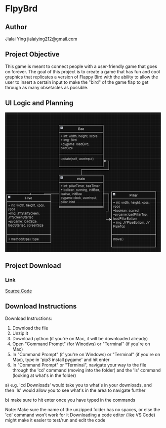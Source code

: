 # FlpyBrd
## Author
Jialai Ying
jialaiying212@gmail.com

## Project Objective
This game is meant to connect people with a user-friendly game that goes on forever. The goal of this project is to create a game that has fun and cool graphics that replicates a version of Flappy Bird with the ability to allow the user to insert a certain input to make the "bird" of the game flap to get through as many obsetacles as possible. 

## UI Logic and Planning
![Class Diagram](https://github.com/JialaiY/FlpyBrd/blob/main/imgs/FlpyBird%20flow.png?raw=true)

## Project Download

### Link
[Source Code](https://github.com/JialaiY/FlpyBrd/tree/main/imgs/FlpyBrd)

## Download Instructions
Download Instructions:
1. Download the file
2. Unzip it
3. Download python (if you're on Mac, it will be downloaded already)
4. Open "Command Prompt" (for Winodws) or "Terminal" (if you're on Mac)
5. In "Command Prompt" (if you're on Windows) or "Terminal" (if you're on Mac), type in 'pip3 install pygame' and hit enter
6. In "Command Prompt" or "Terminal", navigate your way to the file through the 'cd' command (moving into the folder) and the 'ls' command (looking at what's in the folder)
 
a) e.g. 'cd Downloads' would take you to what's in your downloads, and then 'ls' would allow you to see what's in the area to navigate further

b) make sure to hit enter once you have typed in the commands

Note: Make sure the name of the unzipped folder has no spaces, or else the 'cd' command won't work for it Downloading a code editor (like VS Code) might make it easier to test/run and edit the code
